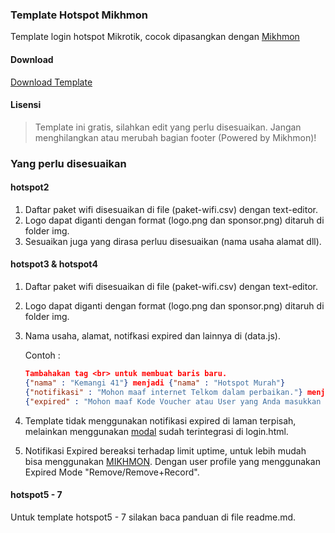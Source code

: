 ### Template Hotspot Mikhmon
Template login hotspot Mikrotik, cocok dipasangkan dengan [Mikhmon](https://laksa19.github.io)

#### Download
[Download Template](https://github.com/laksa19/template-hotspot-mikhmon/archive/master.zip)

#### Lisensi
>Template ini gratis, silahkan edit yang perlu disesuaikan. Jangan menghilangkan atau merubah bagian footer (Powered by Mikhmon)!
### Yang perlu disesuaikan
#### hotspot2
1. Daftar paket wifi disesuaikan di file (paket-wifi.csv) dengan text-editor.
2. Logo dapat diganti dengan format (logo.png dan sponsor.png) ditaruh di folder img.
3. Sesuaikan juga yang dirasa perluu disesuaikan (nama usaha alamat dll).

#### hotspot3 & hotspot4
1. Daftar paket wifi disesuaikan di file (paket-wifi.csv) dengan text-editor.
2. Logo dapat diganti dengan format (logo.png dan sponsor.png) ditaruh di folder img.
3. Nama usaha, alamat, notifkasi expired dan lainnya di (data.js).

      Contoh : 
      ```json
      Tambahakan tag <br> untuk membuat baris baru.
      {"nama" : "Kemangi 41"} menjadi {"nama" : "Hotspot Murah"}
      {"notifikasi" : "Mohon maaf internet Telkom dalam perbaikan."} menjadi {"notifikasi" : ""}
      {"expired" : "Mohon maaf Kode Voucher atau User yang Anda masukkan sudah expired. <br><br> Silahkan gunakan Kode Voucher yang masih berlaku,<br> atau lakukan pembayaran untuk mengaktifkan user kembali. <br> Terima Kasih."}
      ```
4. Template tidak menggunakan notifikasi expired di laman terpisah, melainkan menggunakan [modal](https://www.w3schools.com/howto/tryit.asp?filename=tryhow_css_modal) sudah terintegrasi di login.html.

5. Notifikasi Expired bereaksi terhadap limit uptime, untuk lebih mudah bisa menggunakan [MIKHMON](https://laksa19.github.io). Dengan user profile yang menggunakan Expired Mode "Remove/Remove+Record".

#### hotspot5 - 7
Untuk template hotspot5 - 7 silakan baca panduan di file readme.md.
